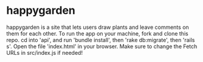 # happygarden
happygarden is a site that lets users draw plants and leave comments on them for each other. To run the app on your machine, fork and clone this repo. cd into 'api', and run 'bundle install', then 'rake db:migrate', then 'rails s'. Open the file 'index.html' in your browser. Make sure to change the Fetch URLs in src/index.js if needed!